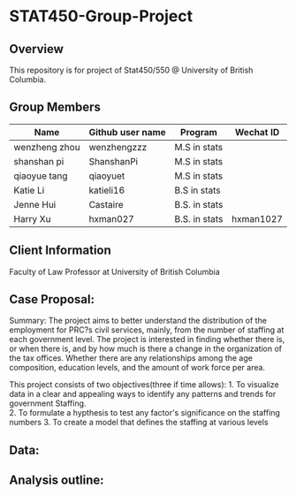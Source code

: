 # STAT450-Group-Project

## Overview

This repository is for project of Stat450/550 @ University of British Columbia.

## Group Members

|   **Name**     | **Github user name** |     **Program**     |    **Wechat ID**    |
|----------------|----------------------|---------------------|---------------------|
| wenzheng zhou  |     wenzhengzzz      |    M.S in stats     |                     |
| shanshan pi    |     ShanshanPi       |    M.S in stats     |                     |
| qiaoyue tang   |     qiaoyuet         |    M.S in stats     |                     |
| Katie Li       |     katieli16        |    B.S in stats     |                     |
| Jenne Hui      |     Castaire         |    B.S. in stats    |                     |
| Harry Xu       |     hxman027         |    B.S. in stats    |       hxman1027     |

## Client Information

Faculty of Law Professor at University of British Columbia

## Case Proposal:

Summary:
The project aims to better understand the distribution of the employment for PRC?s civil services, mainly, from the number of staffing at each government level. The project is interested in finding whether there is, or when there is, and by how much is there a change in the organization of the tax offices. Whether there are any relationships among the age composition, education levels, and the amount of work force per area. 

This project consists of two objectives(three if time allows): 
	1. To visualize data in a clear and appealing ways to identify any patterns and trends for government Staffing.  
	2. To formulate a hypthesis to test any factor's significance on the staffing numbers
	3. To create a model that defines the staffing at various levels


## Data:


## Analysis outline:
